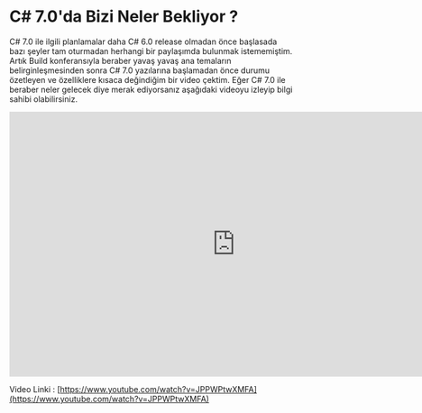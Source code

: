# C# 7.0'da Bizi Neler Bekliyor ? #

C# 7.0 ile ilgili planlamalar daha C# 6.0 release olmadan önce başlasada bazı şeyler tam oturmadan herhangi bir paylaşımda bulunmak istememiştim. Artık Build konferansıyla beraber yavaş yavaş ana temaların belirginleşmesinden sonra C# 7.0 yazılarına başlamadan önce durumu özetleyen ve özelliklere kısaca değindiğim bir video çektim. Eğer C# 7.0 ile beraber neler gelecek diye merak ediyorsanız aşağıdaki videoyu izleyip bilgi sahibi olabilirsiniz. 

<iframe width="800" height="470" src="https://www.youtube.com/embed/JPPWPtwXMFA" frameborder="0" allowfullscreen></iframe>

Video Linki : [https://www.youtube.com/watch?v=JPPWPtwXMFA](https://www.youtube.com/watch?v=JPPWPtwXMFA)
